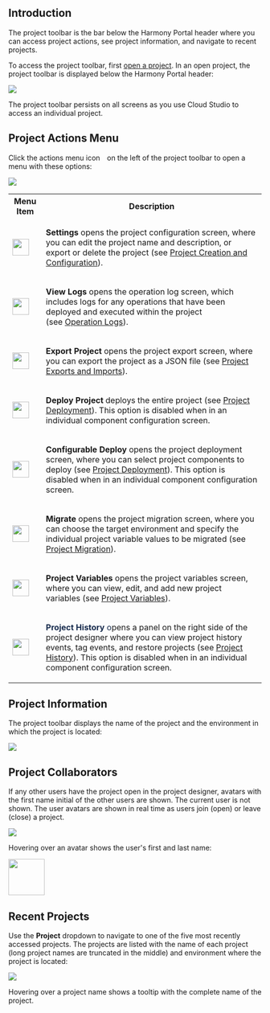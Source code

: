 [//]: # (Project Toolbar)

## Introduction

The project toolbar is the bar below the Harmony Portal header where you
can access project actions, see project information, and navigate to
recent projects.

To access the project toolbar, first [open a
project](https://success.jitterbit.com/display/CS/Project+Creation+and+Configuration). In an open
project, the project toolbar is displayed below the Harmony Portal
header:

<span class="confluence-embedded-file-wrapper"><img
src="https://docs-source.jitterbit.com/cs/project-toolbar/project-toolbar_annotated.png"
class="confluence-embedded-image confluence-external-resource"
data-image-src="https://docs-source.jitterbit.com/cs/project-toolbar/project-toolbar_annotated.png" /></span>

The project toolbar persists on all screens as you use Cloud Studio to
access an individual project.

## <span id="ProjectToolbar-project-actions-menu" class="confluence-anchor-link conf-macro output-inline" hasbody="false" macro-name="anchor"> </span>Project Actions Menu

Click the actions menu icon <span
class="confluence-embedded-file-wrapper confluence-embedded-manual-size"><img
src="https://docs-source.jitterbit.com/common/icons/actions-menu_20.png"
class="confluence-embedded-image confluence-external-resource"
data-image-src="https://docs-source.jitterbit.com/common/icons/actions-menu_20.png"
height="6" /></span> on the left of the project toolbar to open a menu
with these options:

<span class="confluence-embedded-file-wrapper"><img
src="https://docs-source.jitterbit.com/cs/project-toolbar/actions-menu_no-selections.png"
class="confluence-embedded-image confluence-external-resource"
data-image-src="https://docs-source.jitterbit.com/cs/project-toolbar/actions-menu_no-selections.png" /></span>

<div class="table-wrap">

<table class="confluenceTable">
<tbody>
<tr class="header">
<th class="confluenceTh">Menu Item</th>
<th class="confluenceTh">Description</th>
</tr>

<tr class="odd">
<td class="confluenceTd"><div class="content-wrapper">
<p><span
class="confluence-embedded-file-wrapper confluence-embedded-manual-size"><img
src="https://docs-source.jitterbit.com/cs/menu-items/settings_2.png"
class="confluence-embedded-image confluence-external-resource"
data-image-src="https://docs-source.jitterbit.com/cs/menu-items/settings_2.png"
height="33" /></span></p>
</div></td>
<td class="confluenceTd"><p><strong>Settings</strong> opens the project
configuration screen, where you can edit the project name and
description, or export or delete the project (see <a
href="https://success.jitterbit.com/display/CS/Project+Creation+and+Configuration">Project Creation
and Configuration</a>).</p></td>
</tr>
<tr class="even">
<td class="confluenceTd"><div class="content-wrapper">
<p><span
class="confluence-embedded-file-wrapper confluence-embedded-manual-size"><img
src="https://docs-source.jitterbit.com/cs/menu-items/view-logs_2.png"
class="confluence-embedded-image confluence-external-resource"
data-image-src="https://docs-source.jitterbit.com/cs/menu-items/view-logs_2.png"
height="33" /></span></p>
</div></td>
<td class="confluenceTd"><p><strong>View Logs</strong> opens the
operation log screen, which includes logs for any operations that have
been deployed and executed within the project (see <a
href="https://success.jitterbit.com/display/CS/Operation+Logs">Operation Logs</a>).</p></td>
</tr>
<tr class="odd">
<td class="confluenceTd"><div class="content-wrapper">
<p><span
class="confluence-embedded-file-wrapper confluence-embedded-manual-size"><img
src="https://docs-source.jitterbit.com/cs/menu-items/export-project.png"
class="confluence-embedded-image confluence-external-resource"
data-image-src="https://docs-source.jitterbit.com/cs/menu-items/export-project.png"
height="33" /></span></p>
</div></td>
<td class="confluenceTd"><p><strong>Export Project</strong> o<span>pens
the project export screen, where you can export the project as a JSON
file (see </span><a
href="https://success.jitterbit.com/display/CS/Project+Exports+and+Imports">Project Exports and
Imports</a><span>).</span></p></td>
</tr>
<tr class="even">
<td class="confluenceTd"><div class="content-wrapper">
<p><span
class="confluence-embedded-file-wrapper confluence-embedded-manual-size"><img
src="https://docs-source.jitterbit.com/cs/menu-items/deploy-project.png"
class="confluence-embedded-image confluence-external-resource"
data-image-src="https://docs-source.jitterbit.com/cs/menu-items/deploy-project.png"
height="33" /></span></p>
</div></td>
<td class="confluenceTd"><p><strong>Deploy Project</strong> deploys the
entire project (see <a href="https://success.jitterbit.com/display/CS/Project+Deployment">Project
Deployment</a>). This option is disabled when in an individual component
configuration screen.</p></td>
</tr>
<tr class="odd">
<td class="confluenceTd"><div class="content-wrapper">
<p><span
class="confluence-embedded-file-wrapper confluence-embedded-manual-size"><img
src="https://docs-source.jitterbit.com/cs/menu-items/configurable-deploy_2.png"
class="confluence-embedded-image confluence-external-resource"
data-image-src="https://docs-source.jitterbit.com/cs/menu-items/configurable-deploy_2.png"
height="33" /></span></p>
</div></td>
<td class="confluenceTd"><p><strong>Configurable Deploy</strong> opens
the project deployment screen, where you can select project components
to deploy (see <a href="https://success.jitterbit.com/display/CS/Project+Deployment">Project
Deployment</a>). This option is disabled when in an individual component
configuration screen.</p></td>
</tr>
<tr class="even">
<td class="confluenceTd"><div class="content-wrapper">
<p><span
class="confluence-embedded-file-wrapper confluence-embedded-manual-size"><img
src="https://docs-source.jitterbit.com/cs/menu-items/migrate_2.png"
class="confluence-embedded-image confluence-external-resource"
data-image-src="https://docs-source.jitterbit.com/cs/menu-items/migrate_2.png"
height="33" /></span></p>
</div></td>
<td class="confluenceTd"><p><strong>Migrate</strong> opens the project
migration screen, where you can choose the target environment and
specify the individual project variable values to be migrated (see <a
href="https://success.jitterbit.com/display/CS/Project+Migration">Project Migration</a>).</p></td>
</tr>
<tr class="odd">
<td class="confluenceTd"><div class="content-wrapper">
<p><span
class="confluence-embedded-file-wrapper confluence-embedded-manual-size"><img
src="https://docs-source.jitterbit.com/cs/menu-items/project-variables.png"
class="confluence-embedded-image confluence-external-resource"
data-image-src="https://docs-source.jitterbit.com/cs/menu-items/project-variables.png"
height="33" /></span></p>
</div></td>
<td class="confluenceTd"><p><strong>Project Variables</strong> opens the
project variables screen, where you can view, edit, and add new project
variables (see <a href="https://success.jitterbit.com/display/CS/Project+Variables">Project
Variables</a>).</p></td>
</tr>
<tr class="even">
<td class="confluenceTd"><div class="content-wrapper">
<p><span
class="confluence-embedded-file-wrapper confluence-embedded-manual-size"><img
src="https://docs-source.jitterbit.com/cs/menu-items/project-history_2.png"
class="confluence-embedded-image confluence-external-resource"
data-image-src="https://docs-source.jitterbit.com/cs/menu-items/project-history_2.png"
height="33" /></span></p>
</div></td>
<td class="confluenceTd"><p><span
style="color: rgb(23,43,77);"><strong>Project
History</strong> o</span><span>pens a panel on the right side of the
project designer where you can view project history events, tag events,
and restore projects (see </span><a
href="https://success.jitterbit.com/display/CS/Project+History">Project History</a><span>). This
option is disabled when in an individual component configuration
screen.</span></p></td>
</tr>
</tbody>
</table>

</div>

## Project Information

The project toolbar displays the name of the project and the environment
in which the project is located:

<span class="confluence-embedded-file-wrapper"><img
src="https://docs-source.jitterbit.com/cs/project-toolbar/project-toolbar.png"
class="confluence-embedded-image confluence-external-resource"
data-image-src="https://docs-source.jitterbit.com/cs/project-toolbar/project-toolbar.png" /></span>

## Project Collaborators

If any other users have the project open in the project designer,
avatars with the first name initial of the other users are shown. The
current user is not shown. The user avatars are shown in real time as
users join (open) or leave (close) a project.

<span class="confluence-embedded-file-wrapper"><img
src="https://docs-source.jitterbit.com/cs/project-toolbar/project-toolbar_avatars.png"
class="confluence-embedded-image confluence-external-resource"
data-image-src="https://docs-source.jitterbit.com/cs/project-toolbar/project-toolbar_avatars.png" /></span>

Hovering over an avatar shows the user's first and last name:

<span
class="confluence-embedded-file-wrapper confluence-embedded-manual-size"><img
src="https://docs-source.jitterbit.com/cs/project-toolbar/project-toolbar_avatar_hover.png"
class="confluence-embedded-image confluence-external-resource"
data-image-src="https://docs-source.jitterbit.com/cs/project-toolbar/project-toolbar_avatar_hover.png"
height="72" /></span>

## Recent Projects

Use the **Project** dropdown to navigate to one of the five most
recently accessed projects. The projects are listed with the name of
each project (long project names are truncated in the middle) and
environment where the project is located:

<span class="confluence-embedded-file-wrapper"><img
src="https://docs-source.jitterbit.com/cs/project-toolbar/recent-projects.png"
class="confluence-embedded-image confluence-external-resource"
data-image-src="https://docs-source.jitterbit.com/cs/project-toolbar/recent-projects.png" /></span>

Hovering over a project name shows a tooltip with the complete name of
the project.
